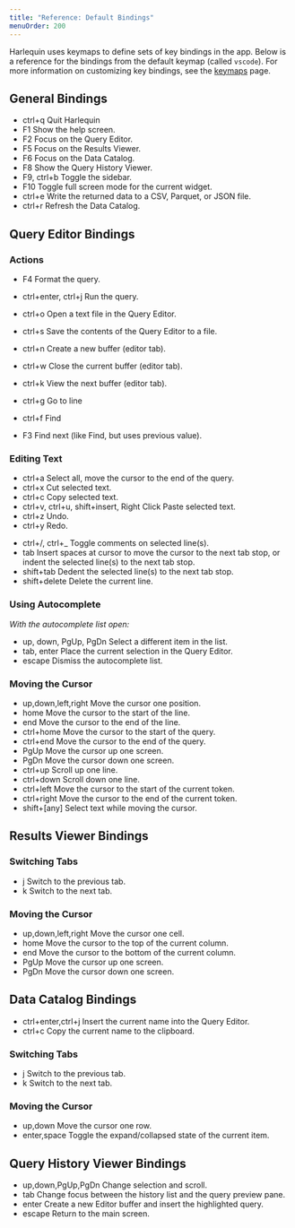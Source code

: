```yaml
---
title: "Reference: Default Bindings"
menuOrder: 200
---
```


<script>
    import Key from "$lib/components/key.svelte"
</script>

Harlequin uses keymaps to define sets of key bindings in the app. Below is a reference for the bindings from the default keymap (called `vscode`). For more information on customizing key bindings, see the [keymaps](keymaps) page.

## General Bindings

- <Key>ctrl+q</Key> Quit Harlequin
- <Key>F1</Key> Show the help screen.
- <Key>F2</Key> Focus on the Query Editor.
- <Key>F5</Key> Focus on the Results Viewer.
- <Key>F6</Key> Focus on the Data Catalog.
- <Key>F8</Key> Show the Query History Viewer.
- <Key>F9</Key>, <Key>ctrl+b</Key> Toggle the sidebar.
- <Key>F10</Key> Toggle full screen mode for the current widget.
- <Key>ctrl+e</Key> Write the returned data to a CSV, Parquet, or JSON file.
- <Key>ctrl+r</Key> Refresh the Data Catalog.

## Query Editor Bindings

### Actions

- <Key>F4</Key> Format the query.
- <Key>ctrl+enter</Key>, <Key>ctrl+j</Key> Run the query.

- <Key>ctrl+o</Key> Open a text file in the Query Editor.
- <Key>ctrl+s</Key> Save the contents of the Query Editor to a file.

- <Key>ctrl+n</Key> Create a new buffer (editor tab).
- <Key>ctrl+w</Key> Close the current buffer (editor tab).
- <Key>ctrl+k</Key> View the next buffer (editor tab).

- <Key>ctrl+g</Key> Go to line
- <Key>ctrl+f</Key> Find
- <Key>F3</Key> Find next (like Find, but uses previous value).

### Editing Text

- <Key>ctrl+a</Key> Select all, move the cursor to the end of the query.
- <Key>ctrl+x</Key> Cut selected text.
- <Key>ctrl+c</Key> Copy selected text.
- <Key>ctrl+v</Key>, <Key>ctrl+u</Key>, <Key>shift+insert</Key>, <Key>Right Click</Key> Paste selected text.
- <Key>ctrl+z</Key> Undo.
- <Key>ctrl+y</Key> Redo.
<!-- prettier-ignore -->
- <Key>ctrl+/</Key>, <Key>ctrl+_</Key> Toggle comments on selected line(s).
- <Key>tab</Key> Insert spaces at cursor to move the cursor to the next tab stop, or indent the selected line(s) to the next tab stop.
- <Key>shift+tab</Key> Dedent the selected line(s) to the next tab stop.
- <Key>shift+delete</Key> Delete the current line.

### Using Autocomplete

_With the autocomplete list open:_

- <Key>up</Key>, <Key>down</Key>, <Key>PgUp</Key>, <Key>PgDn</Key> Select a different item in the list.
- <Key>tab</Key>, <Key>enter</Key> Place the current selection in the Query Editor.
- <Key>escape</Key> Dismiss the autocomplete list.

### Moving the Cursor

- <Key>up</Key>,<Key>down</Key>,<Key>left</Key>,<Key>right</Key> Move the cursor one position.
- <Key>home</Key> Move the cursor to the start of the line.
- <Key>end</Key> Move the cursor to the end of the line.
- <Key>ctrl+home</Key> Move the cursor to the start of the query.
- <Key>ctrl+end</Key> Move the cursor to the end of the query.
- <Key>PgUp</Key> Move the cursor up one screen.
- <Key>PgDn</Key> Move the cursor down one screen.
- <Key>ctrl+up</Key> Scroll up one line.
- <Key>ctrl+down</Key> Scroll down one line.
- <Key>ctrl+left</Key> Move the cursor to the start of the current token.
- <Key>ctrl+right</Key> Move the cursor to the end of the current token.
- <Key>shift+[any]</Key> Select text while moving the cursor.

## Results Viewer Bindings

### Switching Tabs

- <Key>j</Key> Switch to the previous tab.
- <Key>k</Key> Switch to the next tab.

### Moving the Cursor

- <Key>up</Key>,<Key>down</Key>,<Key>left</Key>,<Key>right</Key> Move the cursor one cell.
- <Key>home</Key> Move the cursor to the top of the current column.
- <Key>end</Key> Move the cursor to the bottom of the current column.
- <Key>PgUp</Key> Move the cursor up one screen.
- <Key>PgDn</Key> Move the cursor down one screen.

## Data Catalog Bindings

- <Key>ctrl+enter</Key>,<Key>ctrl+j</Key> Insert the current name into the Query Editor.
- <Key>ctrl+c</Key> Copy the current name to the clipboard.

### Switching Tabs

- <Key>j</Key> Switch to the previous tab.
- <Key>k</Key> Switch to the next tab.

### Moving the Cursor

- <Key>up</Key>,<Key>down</Key> Move the cursor one row.
- <Key>enter</Key>,<Key>space</Key> Toggle the expand/collapsed state of the current item.

## Query History Viewer Bindings

- <Key>up</Key>,<Key>down</Key>,<Key>PgUp</Key>,<Key>PgDn</Key> Change selection and scroll.
- <Key>tab</Key> Change focus between the history list and the query preview pane.
- <Key>enter</Key> Create a new Editor buffer and insert the highlighted query.
- <Key>escape</Key> Return to the main screen.
